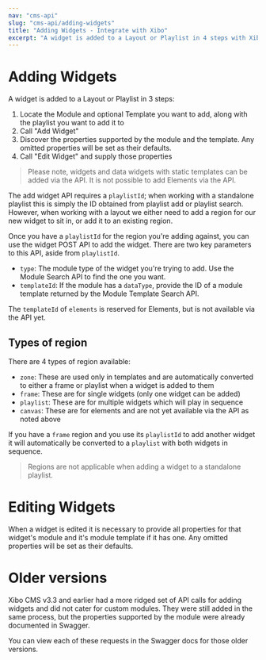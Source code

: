 ```yaml
---
nav: "cms-api"
slug: "cms-api/adding-widgets"
title: "Adding Widgets - Integrate with Xibo"
excerpt: "A widget is added to a Layout or Playlist in 4 steps with Xibo Integration. Please note, widgets and data widgets with static templates can be added via the API."
---
```


# Adding Widgets
A widget is added to a Layout or Playlist in 3 steps:

1. Locate the Module and optional Template you want to add, along with the playlist you want to add it to
2. Call "Add Widget"
3. Discover the properties supported by the module and the template. Any omitted properties will be set as their defaults.
4. Call "Edit Widget" and supply those properties

> Please note, widgets and data widgets with static templates can be added via the API. It is not possible to add Elements via the API.

The add widget API requires a `playlistId`; when working with a standalone playlist this is simply the ID obtained from playlist add or playlist search. However, when working with a layout we either need to add a region for our new widget to sit in, or add it to an existing region.

Once you have a `playlistId` for the region you're adding against, you can use the widget POST API to add the widget. There are two key parameters to this API, aside from `playlistId`.

 - `type`: The module type of the widget you're trying to add. Use the Module Search API to find the one you want.
 - `templateId`: If the module has a `dataType`, provide the ID of a module template returned by the Module Template Search API.

The `templateId` of `elements` is reserved for Elements, but is not available via the API yet.

## Types of region
There are 4 types of region available:

 - `zone`: These are used only in templates and are automatically converted to either a frame or playlist when a widget is added to them
 - `frame`: These are for single widgets (only one widget can be added)
 - `playlist`: These are for multiple widgets which will play in sequence
 - `canvas`: These are for elements and are not yet available via the API as noted above

If you have a `frame` region and you use its `playlistId` to add another widget it will automatically be converted to a `playlist` with both widgets in sequence.

> Regions are not applicable when adding a widget to a standalone playlist.

# Editing Widgets
When a widget is edited it is necessary to provide all properties for that widget's module and it's module template if it has one. Any omitted properties will be set as their defaults. 

# Older versions
Xibo CMS v3.3 and earlier had a more ridged set of API calls for adding widgets and did not cater for custom modules. They were still added in the same process, but the properties supported by the module were already documented in Swagger. 

You can view each of these requests in the Swagger docs for those older versions.

